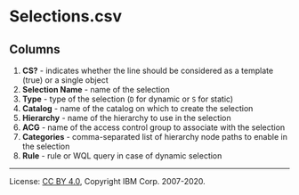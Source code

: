 <!-- SPDX-License-Identifier: CC-BY-4.0 -->
<!-- Copyright IBM Corp. 2007-2020 -->

# Selections.csv

## Columns

1. **CS?** - indicates whether the line should be considered as a template (true) or a single object
1. **Selection Name** - name of the selection
1. **Type** - type of the selection (`D` for dynamic or `S` for static)
1. **Catalog** - name of the catalog on which to create the selection
1. **Hierarchy** - name of the hierarchy to use in the selection
1. **ACG** - name of the access control group to associate with the selection
1. **Categories** - comma-separated list of hierarchy node paths to enable in the selection
1. **Rule** - rule or WQL query in case of dynamic selection

----
License: [CC BY 4.0](https://creativecommons.org/licenses/by/4.0/),
Copyright IBM Corp. 2007-2020.
